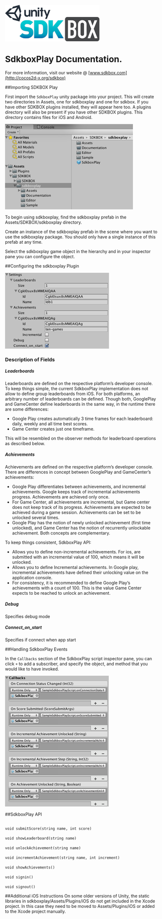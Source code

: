 ![](SDKBOX_logo.png)

<h1>SdkboxPlay Documentation.</h1>

For more information, visit our website @ [www.sdkbox.com](http://cocos2d-x.org/sdkbox)

##Importing SDKBOX Play

First import the ```SdkboxPlay``` unity package into your project. This will create two directories in Assets, one for sdkboxplay and one for sdkbox. If you have other SDKBOX plugins installed, they will appear here too. A plugins directory will also be present if you have other SDKBOX plugins. This directory contains files for iOS and Android.

![](sdkbox_play_folders.png)

To begin using sdkboxplay, find the sdkboxplay prefab in the Assets/SDKBOX/sdkboxplay directory.

Create an instance of the sdkboxplay prefab in the scene where you want to use the sdkboxplay package. You should only have a single instance of this prefab at any time.

Select the sdkboxplay game object in the hierarchy and in your inspector pane you can configure the object.

##Configuring the sdkboxplay Plugin

![](sdkbox_play_settings.png)

### Description of Fields

<h5>Leaderboards</h5>

Leaderboards are defined on the respective platform’s developer console. To keep things simple, the current SdkboxPlay implementation does not allow to define group leaderboards from iOS. For both platforms, an arbitrary number of leaderboards can be defined. Though both, GooglePlay and GameCenter define leaderboards in the same way, in the runtime there are some differences:

+ Google Play creates automatically 3 time frames for each leaderboard: daily, weekly and all time best scores.
+ Game Center creates just one timeframe.

This will be resembled on the observer methods for leaderboard operations as described below.

<h5>Achievements</h5>

Achievements are defined on the respective platform’s developer console.
There are differences in concept between GooglePlay and GameCenter’s achievements:

+ Google Play differentiates between achievements, and incremental achievements. Google keeps track of incremental achievements progress. Achievements are achieved only once.
+ For Game Center, all achievements are incremental, but Game center does not keep track of its progress. Achievements are expected to be achieved during a game session. Achievements can be set to be unlocked several times.
+ Google Play has the notion of newly unlocked achievement (first time unlocked), and Game Center has the notion of recurrently unlockable achievement. Both concepts are complementary.

To keep things consistent, SdkboxPlay API:

+ Allows you to define non-incremental achievements. For ios, are submitted with an incremental value of 100, which means it will be unlocked.
+ Allows you to define Incremental achievements. In Google play, incremental achievements have defined their unlocking value on the application console.
+ For consistency, it is recommended to define Google Play’s achievements with a count of 100. This is the value Game Center expects to be reached to unlock an achievement.

<h5>Debug</h5>

Specifies debug mode

<h5>Connect_on_start</h5>

Specifies if connect when app start

##Handling SdkboxPlay Events

In the ```Callbacks``` section of the SdkboxPlay script inspector pane, you can click ```+``` to add a subscriber, and specify the object, and method that you would like to have invoked.

![](sdkbox_play_callbacks.png)

##SdkboxPlay API

```

void submitScore(string name, int score)

void showLeaderboard(string name)

void unlockAchievement(string name)

void incrementAchievement(string name, int increment)

void showAchievements()

void signin()

void signout()

```

##Additional iOS Instructions
On some older versions of Unity, the static libraries in sdkboxplay/Assets/Plugins/iOS do not get included in the Xcode project. In this case they need to be moved to Assets/Plugins/iOS or added to the Xcode project manually.

